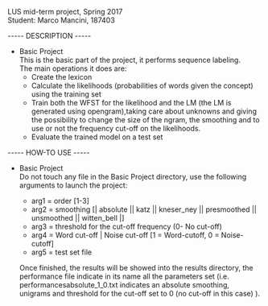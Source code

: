 LUS mid-term project, Spring 2017 <br />
Student: Marco Mancini, 187403 <br />

----- DESCRIPTION ----- <br />
- Basic Project <br />
  This is the basic part of the project, it performs sequence labeling. <br />
   The main operations it does are: <br />
   - Create the lexicon <br />
   - Calculate the likelihoods (probabilities of words given the concept) <br />
   using the training set
   - Train both the WFST for the likelihood and the LM (the LM is generated using opengram),taking care about unknowns and giving the possibility to change the size of the ngram,
   the smoothing and to use or not the frequency cut-off on the likelihoods.
   - Evaluate the trained model on a test set <br />


----- HOW-TO USE ----- <br />
- Basic Project <br />
   Do not touch any file in the Basic Project directory, use the following arguments to launch the project:<br />
   - arg1 = order [1-3] <br />
   - arg2 = smoothing [| absolute || katz || kneser_ney || presmoothed || unsmoothed || witten_bell |]  <br />
   - arg3 = threshold for the cut-off frequency (0- No cut-off) <br />
   - arg4 = Word cut-off | Noise cut-off [1 = Word-cutoff, 0 = Noise-cutoff]  <br />
   - arg5 = test set file <br />
   
   Once finished, the results will be showed into the results directory, the performance file indicate in its
   name all the parameters set (i.e. performancesabsolute_1_0.txt indicates an absolute smoothing, unigrams and
   threshold for the cut-off set to 0 (no cut-off in this case) ).

